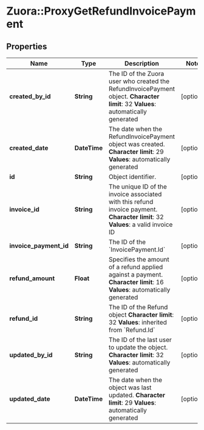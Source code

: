 # Zuora::ProxyGetRefundInvoicePayment

## Properties
Name | Type | Description | Notes
------------ | ------------- | ------------- | -------------
**created_by_id** | **String** |  The ID of the Zuora user who created the RefundInvoicePayment object. **Character limit**: 32 **Values**: automatically generated  | [optional] 
**created_date** | **DateTime** |  The date when the RefundInvoicePayment object was created. **Character limit**: 29 **Values**: automatically generated  | [optional] 
**id** | **String** | Object identifier. | [optional] 
**invoice_id** | **String** |  The unique ID of the invoice associated with this refund invoice payment. **Character limit**: 32 **Values**: a valid invoice ID  | [optional] 
**invoice_payment_id** | **String** |  The ID of the &#x60;InvoicePayment.Id&#x60;  | [optional] 
**refund_amount** | **Float** | Specifies the amount of a refund applied against a payment. **Character limit**: 16 **Values**: automatically generated  | [optional] 
**refund_id** | **String** |  The ID of the Refund object **Character limit**: 32 **Values**: inherited from &#x60;Refund.Id&#x60;  | [optional] 
**updated_by_id** | **String** |  The ID of the last user to update the object. **Character limit**: 32 **Values**: automatically generated  | [optional] 
**updated_date** | **DateTime** |  The date when the object was last updated. **Character limit**: 29 **Values**: automatically generated  | [optional] 



